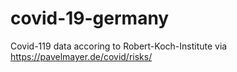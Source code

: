 # covid-19-germany
Covid-119 data accoring to Robert-Koch-Institute via https://pavelmayer.de/covid/risks/
